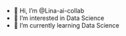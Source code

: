 - 👋 Hi, I’m @Lina-ai-collab
- 👀 I’m interested in Data Science
- 🌱 I’m currently learning Data Science



<!---
Lina-ai-collab/Lina-ai-collab is a ✨ special ✨ repository because its `README.md` (this file) appears on your GitHub profile.
You can click the Preview link to take a look at your changes.
--->

